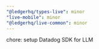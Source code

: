 ```yaml
---
"@ledgerhq/types-live": minor
"live-mobile": minor
"@ledgerhq/live-common": minor
---
```


chore: setup Datadog SDK for LLM

